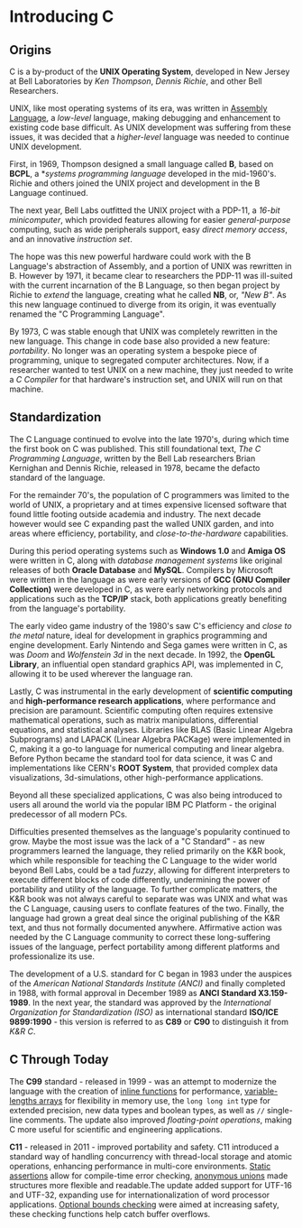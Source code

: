 # Introducing C


## Origins

C is a by-product of the **UNIX Operating System**, developed in New Jersey at Bell Laboratories by *Ken Thompson*, *Dennis Richie*, and other Bell Researchers.

UNIX, like most operating systems of its era, was written in [Assembly Language](), a *low-level* language, making debugging and enhancement to existing code base difficult. As UNIX development was suffering from these issues, it was decided that a *higher-level* language was needed to continue UNIX development. 

First, in 1969, Thompson designed a small language called **B**, based on **BCPL**, a **systems programming language* developed in the mid-1960's. Richie and others joined the UNIX project and development in the B Language continued.

The next year, Bell Labs outfitted the UNIX project with a PDP-11, a *16-bit minicomputer*, which provided features allowing for easier *general-purpose* computing, such as wide peripherals support, easy *direct memory access*, and an innovative *instruction set*. 

The hope was this new powerful hardware could work with the B Language's abstraction of Assembly, and a portion of UNIX was rewritten in B. However by 1971, it became clear to researchers the PDP-11 was ill-suited with the current incarnation of the B Language, so then began project by Richie to *extend* the language, creating what he called **NB**, or, *"New B"*. As this new language continued to diverge from its origin, it was eventually renamed the "C Programming Language".  

By 1973, C was stable enough that UNIX was completely rewritten in the new language. This change in code base also provided a new feature: *portability*. No longer was an operating system a bespoke piece of programming, unique to segregated computer architectures. Now, if a researcher wanted to test UNIX on a new machine, they just needed to write a *C Compiler* for that hardware's instruction set, and UNIX will run on that machine. 

## Standardization

The C Language continued to evolve into the late 1970's, during which time the first book on C was published. This still foundational text, *The C Programming Language*, written by the Bell Lab researchers Brian Kernighan and Dennis Richie, released in 1978, became the defacto standard of the language. 

For the remainder 70's, the population of C programmers was limited to the world of UNIX, a proprietary and at times expensive licensed software that found little footing outside academia and industry. The next decade however would see C expanding past the walled UNIX garden, and into areas where efficiency, portability, and *close-to-the-hardware* capabilities. 

During this period operating systems such as **Windows 1.0** and **Amiga OS** were written in C, along with *database management systems* like original releases of both **Oracle Database** and **MySQL**. Compilers by Microsoft were written in the language as were early versions of **GCC (GNU Compiler Collection)** were developed in C, as were early networking protocols and applications such as the **TCP/IP** stack, both applications greatly benefiting from the language's portability. 

The early video game industry of the 1980's saw C's efficiency and *close to the metal* nature, ideal for development in graphics programming and engine development. Early Nintendo and Sega games were written in C, as was *Doom* and *Wolfenstein 3d* in the next decade. In 1992, the **OpenGL Library**, an influential open standard graphics API, was implemented in C, allowing it to be used wherever the language ran. 

Lastly, C was instrumental in the early development of **scientific computing** and **high-performance research applications**, where performance and precision are paramount. Scientific computing often requires extensive mathematical operations, such as matrix manipulations, differential equations, and statistical analyses. Libraries like BLAS (Basic Linear Algebra Subprograms) and LAPACK (Linear Algebra PACKage) were implemented in C, making it a go-to language for numerical computing and linear algebra. Before Python became the standard tool for data science, it was C and implementations like CERN's **ROOT System**, that provided complex data visualizations, 3d-simulations, other high-performance applications. 

Beyond all these specialized applications, C was also being introduced to users all around the world via the popular IBM PC Platform - the original predecessor of all modern PCs. 

Difficulties presented themselves as the language's popularity continued to grow. Maybe the most issue was the lack of a "C Standard" - as new programmers learned the language, they relied primarily on the K&R book, which while responsible for teaching the C Language to the wider world beyond Bell Labs, could be a tad *fuzzy*, allowing for different interpreters to execute different blocks of code differently, undermining the power of portability and utility of the language. To further complicate matters, the K&R book was not always careful to separate was was UNIX and what was the C Language, causing users to conflate features of the two. Finally, the language had grown a great deal since the original publishing of the K&R text, and thus not formally documented anywhere. Affirmative action was needed by the C Language community to correct these long-suffering issues of the language, perfect portability among different platforms and professionalize its use.

The development of a U.S. standard for C began in 1983 under the auspices of the *American National Standards Institute (ANCI)* and finally completed in 1988, with formal approval in December 1989 as **ANCI Standard X3.159-1989**. In the next year, the standard was approved by the *International Organization for Standardization (ISO)* as international standard **ISO/ICE 9899:1990** - this version is referred to as **C89** or **C90** to distinguish it from *K&R C*.

## C Through Today

The **C99** standard - released in 1999 - was an attempt to modernize the language with the creation of [inline functions]() for performance, [variable-lengths arrays]() for flexibility in memory use, the `long long int` type for extended precision, new data types and boolean types, as well as `//` single-line comments. The update also improved *floating-point operations*, making C more useful for scientific and engineering applications. 

**C11** - released in 2011 - improved portability and safety. C11 introduced a standard way of handling concurrency with thread-local storage and atomic operations, enhancing performance in multi-core environments. [Static assertions]() allow for compile-time error checking, [anonymous unions]() made structures more flexible and readable.The update added support for UTF-16 and UTF-32, expanding use for internationalization of word processor applications. [Optional bounds checking]() were aimed at increasing safety, these checking functions help catch buffer overflows.

